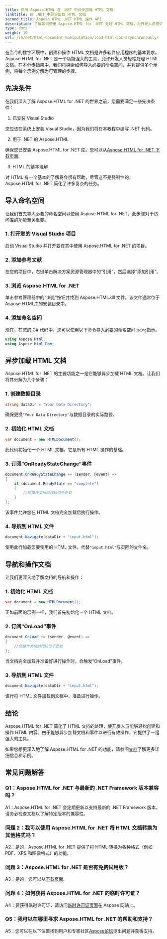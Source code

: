 ```yaml
---
title: 使用 Aspose.HTML 在 .NET 中异步加载 HTML 文档
linktitle: 在 .NET 中异步加载 HTML 文档
second_title: Aspose.HTML .NET HTML 操作 API
description: 了解如何使用 Aspose.HTML for .NET 处理 HTML 文档。为开发人员提供包含示例和常见问题解答的分步指南。
type: docs
weight: 10
url: /zh/net/html-document-manipulation/load-html-doc-asynchronously/
---
```


在当今的数字环境中，创建和操作 HTML 文档是许多软件应用程序的基本要求。 Aspose.HTML for .NET 是一个功能强大的工具，允许开发人员轻松处理 HTML 文档。在本分步指南中，我们将探索如何导入必要的命名空间，并将提供多个示例，将每个示例分解为可管理的步骤。

## 先决条件

在我们深入了解 Aspose.HTML for .NET 的世界之前，您需要满足一些先决条件：

1. 已安装 Visual Studio

您应该在系统上安装 Visual Studio，因为我们将在本教程中编写 .NET 代码。

2. 用于 .NET 的 Aspose.HTML

确保您已安装 Aspose.HTML for .NET 库。您可以从[Aspose.HTML for .NET 下载页面](https://releases.aspose.com/html/net/).

3. HTML 的基本理解

对 HTML 有一个基本的了解将会很有帮助，尽管这不是强制性的。 Aspose.HTML for .NET 简化了许多复杂的任务。

## 导入命名空间

让我们首先导入必要的命名空间以使用 Aspose.HTML for .NET。此步骤对于访问库的功能至关重要。

### 1. 打开您的 Visual Studio 项目

启动 Visual Studio 并打开要在其中使用 Aspose.HTML for .NET 的项目。

### 2. 添加参考文献

在您的项目中，右键单击解决方案资源管理器中的“引用”，然后选择“添加引用”。

### 3. 浏览 Aspose.HTML for .NET

单击参考管理器中的“浏览”按钮并找到 Aspose.HTML.dll 文件。该文件通常位于Aspose.HTML库的安装目录中。

### 4. 添加命名空间

现在，在您的 C# 代码中，您可以使用以下命令导入必要的命名空间`using`指示。

```csharp
using Aspose.Html;
using Aspose.Html.Dom;
```

## 异步加载 HTML 文档

Aspose.HTML for .NET 的主要功能之一是它能够异步加载 HTML 文档。让我们将其分解为几个步骤：

### 1. 创建数据目录

```csharp
string dataDir = "Your Data Directory";
```

确保更换`"Your Data Directory"`与数据目录的实际路径。

### 2. 初始化 HTML 文档

```csharp
var document = new HTMLDocument();
```

此代码初始化一个 HTML 文档，它是所有 HTML 操作的基础。

### 3. 订阅“OnReadyStateChange”事件

```csharp
document.OnReadyStateChange += (sender, @event) =>
{
    if (document.ReadyState == "complete")
    {
        //您操作文档的代码位于此处
    }
};
```

该事件允许您在 HTML 文档完全加载后执行操作。

### 4. 导航到 HTML 文件

```csharp
document.Navigate(dataDir + "input.html");
```

使用此行加载您要使用的 HTML 文件。代替`"input.html"`与实际的文件名。

## 导航和操作文档

让我们更深入地了解文档的导航和操作：

### 1. 初始化 HTML 文档

```csharp
var document = new HTMLDocument();
```

正如前面的示例一样，我们首先初始化一个 HTML 文档。

### 2. 订阅“OnLoad”事件

```csharp
document.OnLoad += (sender, @event) =>
{
    //您操作文档的代码位于此处
};
```

当文档完全加载并准备好进行操作时，会触发“OnLoad”事件。

### 3. 导航到 HTML 文件

```csharp
document.Navigate(dataDir + "input.html");
```

该行将 HTML 文件加载到文档中，准备进行操作。

## 结论

Aspose.HTML for .NET 简化了 HTML 文档的处理，使开发人员能够轻松创建和操作 HTML 内容。由于能够异步加载文档和事件以进行有效操作，它提供了一组强大的工具。

如果您想更深入地了解 Aspose.HTML for .NET 的功能，请参阅[文档](https://reference.aspose.com/html/net/)了解更多详细信息和示例。

## 常见问题解答

### Q1：Aspose.HTML for .NET 与最新的 .NET Framework 版本兼容吗？

A1：Aspose.HTML for .NET 会定期更新以支持最新的 .NET Framework 版本。请务必检查文档以了解特定版本的兼容性。

### 问题 2：我可以使用 Aspose.HTML for .NET 将 HTML 文档转换为其他格式吗？

A2：是的，Aspose.HTML for .NET 提供了将 HTML 转换为各种格式（例如 PDF、XPS 和图像格式）的功能。

### 问题 3：Aspose.HTML for .NET 是否有免费试用版？

 A3：是的，您可以从[下载页面](https://releases.aspose.com/).

### 问题 4：如何获得 Aspose.HTML for .NET 的临时许可证？

 A4：要获得临时许可证，请访问[临时许可证页面](https://purchase.aspose.com/temporary-license/)在 Aspose 网站上。

### Q5：我可以在哪里寻求 Aspose.HTML for .NET 的帮助和支持？

 A5：您可以在以下位置找到用户和专家社区[Aspose论坛](https://forum.aspose.com/)提出问题并获得支持。